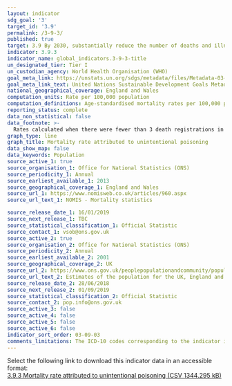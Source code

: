 ```yaml
---
layout: indicator
sdg_goal: '3'
target_id: '3.9'
permalink: /3-9-3/
published: true
target: 3.9 By 2030, substantially reduce the number of deaths and illnesses from hazardous chemicals and air, water and soil pollution and contamination
indicator: 3.9.3
indicator_name: global_indicators.3-9-3-title
un_designated_tier: Tier I
un_custodian_agency: World Health Organisation (WHO)
goal_meta_link: https://unstats.un.org/sdgs/metadata/files/Metadata-03-09-03.pdf
goal_meta_link_text: United Nations Sustainable Development Goals Metadata (PDF 213 KB)
national_geographical_coverage: England and Wales
computation_units: Rate per 100,000 population
computation_definitions: Age-standardised mortality rates per 100,000 population are standardised to the 2013 European Standard Population. Age-standardised rates are used to allow comparison between populations which may contain different proportions of people of different ages.
reporting_status: complete
data_non_statistical: false
data_footnote: >-
  Rates calculated when there were fewer than 3 death registrations in a cell have been surpressed. Rates that are based on between 3 and 19 deaths are potentially unreliable, as the measure may be affected by the small number of events. These can be seen in the original source data.
graph_type: line
graph_title: Mortality rate attributed to unintentional poisoning
data_show_map: false
data_keywords: Population
source_active_1: true
source_organisation_1: Office for National Statistics (ONS)
source_periodicity_1: Annual
source_earliest_available_1: 2013
source_geographical_coverage_1: England and Wales
source_url_1: https://www.nomisweb.co.uk/articles/960.aspx
source_url_text_1: NOMIS - Mortality statistics

source_release_date_1: 16/01/2019
source_next_release_1: TBC
source_statistical_classification_1: Official Statistic
source_contact_1: vsob@ons.gov.uk
source_active_2: true
source_organisation_2: Office for National Statistics (ONS)
source_periodicity_2: Annual
source_earliest_available_2: 2001
source_geographical_coverage_2: UK
source_url_2: https://www.ons.gov.uk/peoplepopulationandcommunity/populationandmigration/populationestimates/datasets/populationestimatesforukenglandandwalesscotlandandnorthernireland
source_url_text_2: Estimates of the population for the UK, England and Wales, Scotland and Northern Ireland
source_release_date_2: 28/06/2018
source_next_release_2: 01/09/2019
source_statistical_classification_2: Official Statistic
source_contact_2: pop.info@ons.gov.uk
source_active_3: false
source_active_4: false
source_active_5: false
source_active_6: false
indicator_sort_order: 03-09-03
comments_limitations: The ICD-10 codes corresponding to the indicator include X40, X43-X44, X46-X49. Data follows the UN specification for this indicator. This indicator has been identified in collaboration with topic experts.
---
```

Select the following link to download this indicator data in an accessible format:<br>[3.9.3 Mortality rate attributed to unintentional poisoning (CSV 1344.295 kB)](https://sustainabledevelopment-uk.github.io/sdg-data/data/3-9-3.csv)
